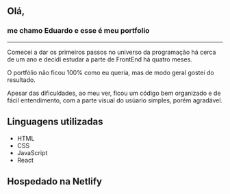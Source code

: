 ## Olá,
### me chamo Eduardo e esse é meu portfolio

<hr>

<p>Comecei a dar os primeiros passos no universo da programação há cerca de um ano e decidi estudar a parte de FrontEnd há quatro meses.</p>
<p>O portfólio não ficou 100% como eu queria, mas de modo geral gostei do resultado.</p>
<p>Apesar das dificuldades, ao meu ver, ficou um código bem organizado e de fácil entendimento, com a parte visual do usúario simples, porém agradável.</p>

## Linguagens utilizadas

- HTML
- CSS
- JavaScript
- React

## Hospedado na Netlify
[<img  src="" alt="" />]()


